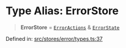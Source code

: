 # Type Alias: ErrorStore

> **ErrorStore** = [`ErrorActions`](../interfaces/ErrorActions.md) & [`ErrorState`](../interfaces/ErrorState.md)

Defined in: [src/stores/error/types.ts:37](https://github.com/Nick2bad4u/Uptime-Watcher/blob/3cce0c3b352c8390536ca3c7399ece50a05faf18/src/stores/error/types.ts#L37)

